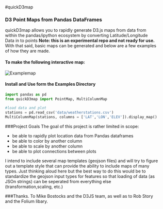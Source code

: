 #quickD3map

### D3 Point Maps from Pandas DataFrames

quickD3map allows you to rapidly generate D3.js maps from data from within 
the pandas/ipython ecosystem by converting Latitude/Longitude Data in to points **Note: this is an experimental repo and not ready for use.**
With that said, basic maps can be generated and below are a few examples of how they are made.


#### To make the following interactive map:
![Examplemap](https://dl.dropboxusercontent.com/u/1803062/quickD3map/map1.png)

#### Install and Use form the Examples Directory

```python
import pandas as pd
from quickD3map import PointMap, MultiColumnMap
 
#load data and plot 
stations = pd.read_csv('data/weatherstations.csv')
MultiColumnMap(stations, columns = ['LAT','LON','ELEV']).display_map()
````
 

###Project Goals
The goal of this project is rather limited in scope: 
  - be able to rapidly plot location data from Pandas dataframes
  - be able to color by another column
  - be able to scale by another column
  - be able to plot connections between plots
  
I intend to include several map templates (geojson files) and will try to 
figure out a template style that can provide the ability to include maps of many types.
Just thinking aloud here but the best way to do this would be to standardize the 
geojson input types for features so that loading of data (as JSOn strings) can be seperated
from everything else (transformation,scaling, etc.)


###Thanks.
To Mike Bostocks and the D3JS team, as well as to Rob Story and the Folium libary.
